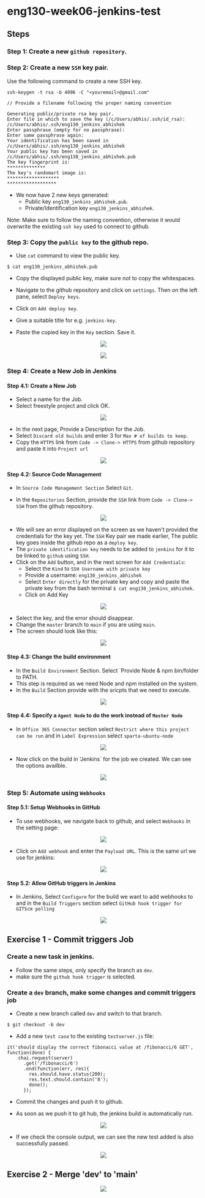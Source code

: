 # eng130-week06-jenkins-test

## Steps

### Step 1: Create a new `github repository`.

### Step 2: Create a new `SSH` key pair.

Use the following command to create a new SSH key.

```
ssh-keygen -t rsa -b 4096 -C "<youremail>@gmail.com"

// Provide a filename following the proper naming convention

Generating public/private rsa key pair.
Enter file in which to save the key (/c/Users/abhis/.ssh/id_rsa): /c/Users/abhis/.ssh/eng130_jenkins_abhishek
Enter passphrase (empty for no passphrase):
Enter same passphrase again:
Your identification has been saved in /c/Users/abhis/.ssh/eng130_jenkins_abhishek
Your public key has been saved in /c/Users/abhis/.ssh/eng130_jenkins_abhishek.pub
The key fingerprint is:
**************
The key's randomart image is:
*******************
******************
```

- We now have 2 new keys generated:
  - Public key `eng130_jenkins_abhishek.pub`. 
  - Private/Identification key `eng130_jenkins_abhishek`.

Note: Make sure to follow the naming convention, otherwise it would overwrite the existing `ssh key` used to connect to github.

### Step 3: Copy the `public key` to the github repo.

- Use `cat` command to view the public key.

```
$ cat eng130_jenkins_abhishek.pub
```

- Copy the displayed public key, make sure not to copy the whitespaces.

- Navigate to the github repository and click on `settings`. Then on the left pane, select `Deploy keys`.

- Click on `Add deploy key`.

- Give a suitable title for e.g. `jenkins-key`.

- Paste the copied key in the `Key` section. Save it.

<p align="center">
  <img src="https://user-images.githubusercontent.com/110366380/200579153-09540d8f-a683-4a46-a252-9b2c67e4d347.png">
</p>

<p align="center">
  <img src="https://user-images.githubusercontent.com/110366380/200578770-5a848850-5021-4462-a186-35b0c76447e7.png">
</p>


### Step 4: Create a New Job in Jenkins

#### Step 4.1: Create a New Job
- Select a name for the Job.
- Select freestyle project and click OK.

<p align="center">
  <img src="https://user-images.githubusercontent.com/110366380/200581650-78e7bffd-935a-4e50-ae37-044f716a7324.png">
</p>

- In the next page, Provide a Description for the Job.
- Select `Discard old builds` and enter 3 for `Max # of builds to keep`.
- Copy the `HTTPS` link from `Code -> Clone-> HTTPS` from github repository and paste it into `Project url`

<p align="center">
  <img src="https://user-images.githubusercontent.com/110366380/200582632-2a324f2b-700a-4558-8aa5-092b7c5cac0b.png">
</p>

#### Step 4.2: Source Code Management

- In `Source Code Management Section` Select `Git`.

- In the `Repositories` Section, provide the `SSH` link from `Code -> Clone-> SSH` from the github repository.

<p align="center">
  <img src="https://user-images.githubusercontent.com/110366380/200582974-ec96b0bb-2b10-4924-a525-539db5f969d8.png">
</p>

- We will see an error displayed on the screen as we haven't provided the credentials for the key yet. The `SSH` Key pair we made earlier, The public key goes inside the github repo as a `deploy key`. 
- The `private identification key` needs to be added to `jenkins` for it to be linked to `github` using `SSH`.
- Click on the `Add` button, and in the next screen for `Add Credentials`:
  - Select the `Kind` to `SSH Username with private key`
  - Provide a username: `eng130_jenkins_abhishek`
  - Select `Enter directly` for the private key and copy and paste the private key from the bash terminal `$ cat eng130_jenkins_abhishek`.
  - Click on Add Key

<p align="center">
  <img src="https://user-images.githubusercontent.com/110366380/200583651-0738dc90-76df-4cd1-816a-b1ed235a895d.png">
</p>

- Select the key, and the error should disappear. 
- Change the `master` branch to `main` if you are using `main`.
- The screen should look like this:

<p align="center">
  <img src="https://user-images.githubusercontent.com/110366380/200585444-85e45203-f579-42da-81be-7aabb592de82.png">
</p>

#### Step 4.3: Change the build environment

- In the `Build Environment` Section. Select `Provide Node & npm bin/folder to PATH.
- This step is required as we need Node and npm installed on the system.
- In the `Build` Section provide with the sricpts that we need to execute.


<p align="center">
  <img src="https://user-images.githubusercontent.com/110366380/200587562-22d435ca-ab5a-462a-8eb1-ea7e8cbeb743.png">
</p>

#### Step 4.4: Specify a `Agent Node` to do the work instead of `Master Node`

- In `Office 365 Connector` section select `Restrict where this project can be run` and in `Label Expression` select `sparta-ubuntu-node`

<p align="center">
  <img src="https://user-images.githubusercontent.com/110366380/200588384-6a19d87f-29d3-4117-b543-77380ae524f8.png">
</p>


- Now click on the build in 'Jenkins` for the job we created. We can see the options availble.

<p align="center">
  <img src="https://user-images.githubusercontent.com/110366380/200588550-dfc00ddc-67e3-4767-8207-7f42574e6efb.png">
</p>

### Step 5: Automate using `Webhooks` 

#### Step 5.1: Setup Webhooks in GitHub

- To use webhooks, we navigate back to github, and select `Webhooks` in the setting page:

<p align="center">
  <img src="https://user-images.githubusercontent.com/110366380/200591403-bdd59517-ad88-4e9d-8ac0-5ad241e1a742.png">
</p>

- Click on `Add webhook` and enter the `Payload URL`. This is the same url we use for jenkins:

<p align="center">
  <img src="https://user-images.githubusercontent.com/110366380/200591111-12fc8552-becc-4b54-bf4e-dc59a9a186f0.png">
</p>

#### Step 5.2: Allow GitHub triggers in Jenkins

- In Jenkins, Select `Configure` for the build we want to add webhooks to and in the `Build Triggers` section select `GitHub hook trigger for GITScm polling`

<p align="center">
  <img src="https://user-images.githubusercontent.com/110366380/200592967-26c1f849-7cf7-42a1-91b0-4a7c440b7f52.png">
</p>


## Exercise 1 - Commit triggers Job

### Create a new task in jenkins.

- Follow the same steps, only specify the branch as `dev`.
- make sure the `github hook trigger` is selected.

### Create a `dev` branch, make some changes and commit triggers job

- Create a new branch called `dev` and switch to that branch.

```
$ git checkout -b dev
```

- Add a new `test case` to the existing `testserver.js` file:

```
it('should display the correct fibonacci value at /fibonacci/6 GET', function(done) {
    chai.request(server)
      .get('/fibonacci/6')
      .end(function(err, res){
        res.should.have.status(200);
        res.text.should.contain('8');
        done();
      });
```

- Commit the changes and push it to github.

- As soon as we push it to git hub, the jenkins build is automatically run.

<p align="center">
  <img src="https://user-images.githubusercontent.com/110366380/200625590-f7f9dbf2-8340-43af-8b88-3380ba410ef7.png">
</p>

- If we check the console output, we can see the new test added is also successfully passed.

<p align="center">
  <img src="https://user-images.githubusercontent.com/110366380/200624365-0b8a6133-cac5-450a-96f7-f01b908b2f77.png">
</p>

## Exercise 2 - Merge 'dev' to 'main'


<p align="center">
  <img src="https://user-images.githubusercontent.com/110366380/200627434-32710422-0588-415d-abe0-2f99b60b020f.png">
</p>

